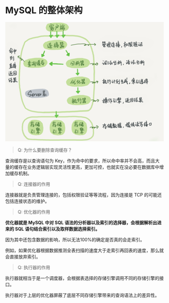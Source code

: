 # MySQL 的整体架构



<img src="assets/MySQL%E7%9A%84%E6%95%B4%E4%BD%93%E6%9E%B6%E6%9E%84.png" alt="img" style="zoom: 67%;" />





> Q: 为什么要删除查询缓存？

查询缓存是以查询语句为 Key，作为命中的要求，所以命中率并不会高，而且大量的缓存在业务逻辑层实现灵活性更高，更加可控，也就实在没必要在数据库中增加缓存机制。





> Q: 连接器的作用

连接器就是负责管理连接的，包括权限验证等等流程，因为连接是 TCP 的可能还包括连接状态的维护。





> Q:  优化器的作用

**优化器就是 MySQL 中对 SQL 语法的分析器以及索引的选择器，会根据解析出进来的 SQL 语句结合索引以及取样数据选择索引。**

因为其中还包含数据的影响，所以无法100%的确定是否真的会走索引。

例如，如果优化器根据数据推测全表扫描的速度大于走索引再回表的速度，那么就会直接放弃索引。





> Q: 执行器的作用

执行器就相当于是一个调度器，会根据表选择的存储引擎调用不同的存储引擎的接口。

执行器对于上层的优化器屏蔽了底层不同存储引擎带来的查询语法上的差异性。

